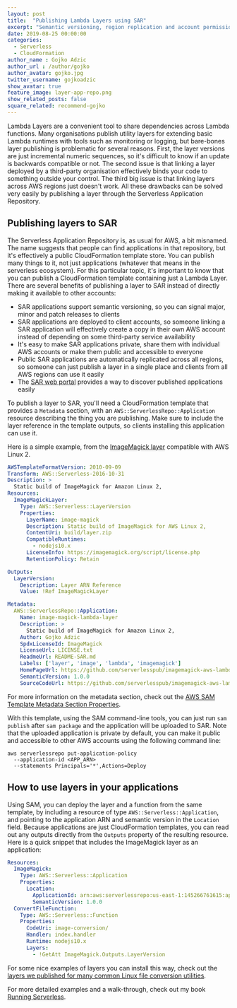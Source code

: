 ```yaml
---
layout: post
title:  "Publishing Lambda Layers using SAR"
excerpt: "Semantic versioning, region replication and account permissions for Lambda layers"
date: 2019-08-25 00:00:00
categories: 
  - Serverless
  - CloudFormation
author_name : Gojko Adzic
author_url : /author/gojko
author_avatar: gojko.jpg
twitter_username: gojkoadzic
show_avatar: true
feature_image: layer-app-repo.png 
show_related_posts: false
square_related: recommend-gojko
---
```


Lambda Layers are a convenient tool to share dependencies across Lambda functions. Many organisations publish utility layers for extending basic Lambda runtimes with tools such as monitoring or logging, but bare-bones layer publishing is problematic for several reasons. First, the layer versions are just incremental numeric sequences, so it's difficult to know if an update is backwards compatible or not. The second issue is that linking a layer deployed by a third-party organisation effectively binds your code to something outside your control. The third big issue is that linking layers across AWS regions just doesn't work. All these drawbacks can be solved very easily by publishing a layer through the Serverless Application Repository.

## Publishing layers to SAR

The Serverless Application Repository is, as usual for AWS, a bit misnamed. The name suggests that people can find applications in that repository, but it's effectively a public CloudFormation template store. You can publish many things to it, not just applications (whatever that means in the serverless ecosystem). For this particular topic, it's important to know that you can publish a CloudFormation template containing just a Lambda Layer. There are several benefits of publishing a layer to SAR instead of directly making it available to other accounts:

* SAR applications support semantic versioning, so you can signal major, minor and patch releases to clients
* SAR applications are deployed to client accounts, so someone linking a SAR application will effectively create a copy in their own AWS account instead of depending on some third-party service availability
* It's easy to make SAR applications private, share them with individual AWS accounts or make them public and accessible to everyone
* Public SAR applications are automatically replicated across all regions, so someone can just publish a layer in a single place and clients from all AWS regions can use it easily
* The [SAR web portal](https://serverlessrepo.aws.amazon.com/applications/) provides a way to discover published applications easily

To publish a layer to SAR, you'll need a CloudFormation template that provides a `Metadata` section, with an `AWS::ServerlessRepo::Application` resource describing the thing you are publishing. Make sure to include the layer reference in the template outputs, so clients installing this application can use it. 

Here is a simple example, from the [ImageMagick layer](https://github.com/serverlesspub/imagemagick-aws-lambda-2) compatible with AWS Linux 2.


```yaml
AWSTemplateFormatVersion: 2010-09-09
Transform: AWS::Serverless-2016-10-31
Description: >
  Static build of ImageMagick for Amazon Linux 2,
Resources:
  ImageMagickLayer:
    Type: AWS::Serverless::LayerVersion
    Properties:
      LayerName: image-magick
      Description: Static build of ImageMagick for AWS Linux 2,
      ContentUri: build/layer.zip
      CompatibleRuntimes:
        - nodejs10.x
      LicenseInfo: https://imagemagick.org/script/license.php
      RetentionPolicy: Retain

Outputs:
  LayerVersion:
    Description: Layer ARN Reference
    Value: !Ref ImageMagickLayer

Metadata:
  AWS::ServerlessRepo::Application:
    Name: image-magick-lambda-layer
    Description: >
      Static build of ImageMagick for Amazon Linux 2,
    Author: Gojko Adzic
    SpdxLicenseId: ImageMagick
    LicenseUrl: LICENSE.txt
    ReadmeUrl: README-SAR.md 
    Labels: ['layer', 'image', 'lambda', 'imagemagick']
    HomePageUrl: https://github.com/serverlesspub/imagemagick-aws-lambda-2
    SemanticVersion: 1.0.0
    SourceCodeUrl: https://github.com/serverlesspub/imagemagick-aws-lambda-2
```

For more information on the metadata section, check out the [AWS SAM Template Metadata Section Properties](https://docs.aws.amazon.com/serverless-application-model/latest/developerguide/serverless-sam-template-publishing-applications-metadata-properties.html).

With this template, using the SAM command-line tools, you can just run `sam publish` after `sam package` and the application will be uploaded to SAR. Note that the uploaded application is private by default, you can make it public and accessible to other AWS accounts using the following command line:

```
aws serverlessrepo put-application-policy 
  --application-id <APP_ARN>
  --statements Principals='*',Actions=Deploy
```

## How to use layers in your applications


Using SAM, you can deploy the layer and a function from the same template, by including a resource of type `AWS::Serverless::Application`, and pointing to the application ARN and semantic version in the `Location` field. Because applications are just CloudFormation templates, you can read out any outputs directly from the `Outputs` property of the resulting resource. Here is a quick snippet that includes the ImageMagick layer as an application:

```yaml
Resources:
  ImageMagick:
    Type: AWS::Serverless::Application
    Properties:
      Location:
        ApplicationId: arn:aws:serverlessrepo:us-east-1:145266761615:applications/image-magick-lambda-layer
        SemanticVersion: 1.0.0
  ConvertFileFunction:
    Type: AWS::Serverless::Function
    Properties:
      CodeUri: image-conversion/
      Handler: index.handler
      Runtime: nodejs10.x
      Layers:
        - !GetAtt ImageMagick.Outputs.LayerVersion
```

For some nice examples of layers you can install this way, check out the [layers we published for many common Linux file conversion utilities](https://serverless.pub/lambda-utility-layers/).

For more detailed examples and a walk-through, check out my book [Running Serverless](https://runningserverless.com).
